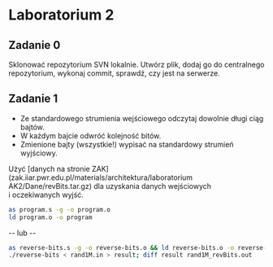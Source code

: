 # Laboratorium 2

## Zadanie 0
Sklonować repozytorium SVN lokalnie. Utwórz plik, dodaj go do centralnego repozytorium, wykonaj commit, sprawdź, czy jest na serwerze.

## Zadanie 1
- Ze standardowego strumienia wejściowego odczytaj dowolnie długi ciąg bajtów. 
- W każdym bajcie odwróć kolejność bitów.
- Zmienione bajty (wszystkie!) wypisać na standardowy strumień wyjściowy.

Użyć [danych na stronie ZAK](zak.iiar.pwr.edu.pl/materials/architektura/laboratorium AK2/Dane/revBits.tar.gz) dla uzyskania danych wejściowych i oczekiwanych wyjść.

```bash
as program.s -g -o program.o
ld program.o -o program
```
-- lub --
```bash
as reverse-bits.s -g -o reverse-bits.o && ld reverse-bits.o -o reverse-bits
./reverse-bits < rand1M.in > result; diff result rand1M_revBits.out
```

